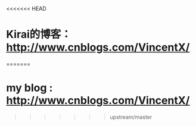 <<<<<<< HEAD
# Kirai的博客：http://www.cnblogs.com/VincentX/
=======
# my blog : http://www.cnblogs.com/VincentX/
>>>>>>> upstream/master
